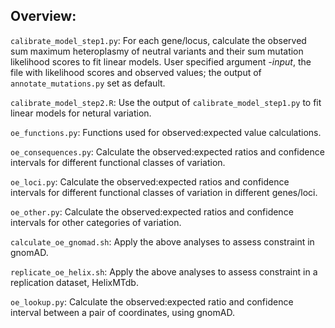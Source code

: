 ## Overview:

`calibrate_model_step1.py`: For each gene/locus, calculate the observed sum maximum heteroplasmy of neutral variants and their sum mutation likelihood scores to fit linear models. User specified argument *-input*, the file with likelihood scores and observed values; the output of `annotate_mutations.py` set as default.

`calibrate_model_step2.R`: Use the output of `calibrate_model_step1.py` to fit linear models for netural variation. 

`oe_functions.py`: Functions used for observed:expected value calculations.

`oe_consequences.py`: Calculate the observed:expected ratios and confidence intervals for different functional classes of variation.

`oe_loci.py`: Calculate the observed:expected ratios and confidence intervals for different functional classes of variation in different genes/loci.

`oe_other.py`: Calculate the observed:expected ratios and confidence intervals for other categories of variation.

`calculate_oe_gnomad.sh`: Apply the above analyses to assess constraint in gnomAD.

`replicate_oe_helix.sh`: Apply the above analyses to assess constraint in a replication dataset, HelixMTdb.

`oe_lookup.py`: Calculate the observed:expected ratio and confidence interval between a pair of coordinates, using gnomAD.

